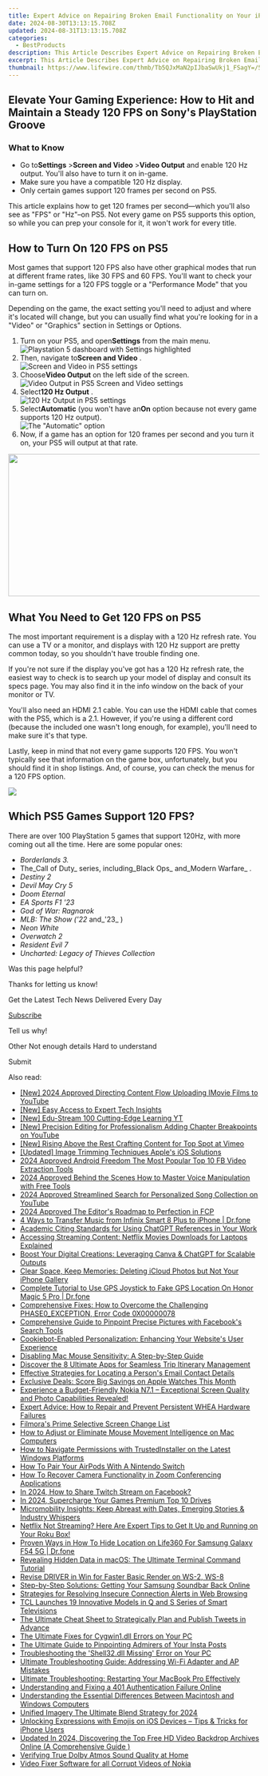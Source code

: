 ```yaml
---
title: Expert Advice on Repairing Broken Email Functionality on Your iPhone.
date: 2024-08-30T13:13:15.708Z
updated: 2024-08-31T13:13:15.708Z
categories:
  - BestProducts
description: This Article Describes Expert Advice on Repairing Broken Email Functionality on Your iPhone.
excerpt: This Article Describes Expert Advice on Repairing Broken Email Functionality on Your iPhone.
thumbnail: https://www.lifewire.com/thmb/Tb5QJxMaN2pIJbaSwUkj1_FSagY=/540x405/filters:no_upscale():max_bytes(150000):strip_icc():format(webp)/checkingemailsmartphone_PeathegeeInc_Getty-5a62362b845b3400366de979.jpg
---
```


## Elevate Your Gaming Experience: How to Hit and Maintain a Steady 120 FPS on Sony's PlayStation Groove
### What to Know

* Go to**Settings** \>**Screen and Video** \>**Video Output** and enable 120 Hz output. You'll also have to turn it on in-game.
* Make sure you have a compatible 120 Hz display.
* Only certain games support 120 frames per second on PS5.

 This article explains how to get 120 frames per second—which you'll also see as "FPS" or "Hz"–on PS5\. Not every game on PS5 supports this option, so while you can prep your console for it, it won't work for every title.  

## How to Turn On 120 FPS on PS5

 Most games that support 120 FPS also have other graphical modes that run at different frame rates, like 30 FPS and 60 FPS. You'll want to check your in-game settings for a 120 FPS toggle or a "Performance Mode" that you can turn on.

 Depending on the game, the exact setting you'll need to adjust and where it's located will change, but you can usually find what you're looking for in a "Video" or "Graphics" section in Settings or Options.

1. Turn on your PS5, and open**Settings** from the main menu.  
![Playstation 5 dashboard with Settings highlighted](https://www.lifewire.com/thmb/SgkRTTRVRqbxRg0AJLYr6FWqfG4=/1500x0/filters:no_upscale():max_bytes(150000):strip_icc():format(webp)/how-to-remote-play-ps5-games-on-android-50896111-df8a16a465fe41e7aef3d5ad05b4a7c8.jpg)
2. Then, navigate to**Screen and Video** .  
![Screen and Video in PS5 settings](https://www.lifewire.com/thmb/YCLQ2vGLnavPgpRPNtxhU7n6NFw=/1500x0/filters:no_upscale():max_bytes(150000):strip_icc():format(webp)/Screen-and-Video-Settings-aa8ff277b8254627a1a8c88e1c91f9cf.jpg)
3. Choose**Video Output** on the left side of the screen.  
![Video Output in PS5 Screen and Video settings](https://www.lifewire.com/thmb/Xgk1MNv2WwvyRO7tv2bHEF4oiqo=/1500x0/filters:no_upscale():max_bytes(150000):strip_icc():format(webp)/Video-Output-46b505f379064535ac4977a29faee336.jpg)
4. Select**120 Hz Output** .  
![120 Hz Output in PS5 settings](https://www.lifewire.com/thmb/hxj9hKX_96UCkA07Y8Rzo91hvKo=/1500x0/filters:no_upscale():max_bytes(150000):strip_icc():format(webp)/120-Output-9e18a336656f4caf97cc91724b032df2.jpg)
5. Select**Automatic** (you won't have an**On** option because not every game supports 120 Hz output).  
![The "Automatic" option ](https://www.lifewire.com/thmb/N0N2mbCdwDADtM0UH7Q50TlNT2U=/1500x0/filters:no_upscale():max_bytes(150000):strip_icc():format(webp)/Automatic-8261fa6f79014410bb3948ebcbcac568.jpg)
6. Now, if a game has an option for 120 frames per second and you turn it on, your PS5 will output at that rate.

<!-- affiliate ads begin -->
<a href="https://cowinaudio.pxf.io/c/5597632/1116855/13794" target="_top" id="1116855"><img src="//a.impactradius-go.com/display-ad/13794-1116855" border="0" alt="" width="767" height="285"/></a><img height="0" width="0" src="https://imp.pxf.io/i/5597632/1116855/13794" style="position:absolute;visibility:hidden;" border="0" />
<!-- affiliate ads end -->
## What You Need to Get 120 FPS on PS5

 The most important requirement is a display with a 120 Hz refresh rate. You can use a TV or a monitor, and displays with 120 Hz support are pretty common today, so you shouldn't have trouble finding one.

 If you're not sure if the display you've got has a 120 Hz refresh rate, the easiest way to check is to search up your model of display and consult its specs page. You may also find it in the info window on the back of your monitor or TV.

 You'll also need an HDMI 2.1 cable. You can use the HDMI cable that comes with the PS5, which is a 2.1\. However, if you're using a different cord (because the included one wasn't long enough, for example), you'll need to make sure it's that type.

 Lastly, keep in mind that not every game supports 120 FPS. You won't typically see that information on the game box, unfortunately, but you should find it in shop listings. And, of course, you can check the menus for a 120 FPS option.

<!-- affiliate ads begin -->
<a href="https://secure.2checkout.com/order/checkout.php?PRODS=19080710&QTY=1&AFFILIATE=108875&CART=1"><img src="https://smart-seo-tool.com/images/SmartSEOAuditorBox.png" border="0"></a>
<!-- affiliate ads end -->
## Which PS5 Games Support 120 FPS?

 There are over 100 PlayStation 5 games that support 120Hz, with more coming out all the time. Here are some popular ones:

* _Borderlands 3._
* The_Call of Duty_ series, including_Black Ops_ and_Modern Warfare_ .
* _Destiny 2_
* _Devil May Cry 5_
* _Doom Eternal_
* _EA Sports F1 '23_
* _God of War: Ragnarok_
* _MLB: The Show ('22_ and_'23_ )
* _Neon White_
* _Overwatch 2_
* _Resident Evil 7_
* _Uncharted: Legacy of Thieves Collection_

Was this page helpful?

Thanks for letting us know!

 Get the Latest Tech News Delivered Every Day

[Subscribe](https://www.lifewire.com/#)

Tell us why!

 Other  Not enough details  Hard to understand

 Submit

<ins class="adsbygoogle"
     style="display:block"
     data-ad-format="autorelaxed"
     data-ad-client="ca-pub-7571918770474297"
     data-ad-slot="1223367746"></ins>



<ins class="adsbygoogle"
     style="display:block"
     data-ad-client="ca-pub-7571918770474297"
     data-ad-slot="8358498916"
     data-ad-format="auto"
     data-full-width-responsive="true"></ins>

<span class="atpl-alsoreadstyle">Also read:</span>
<div><ul>
<li><a href="https://facebook-video-share.techidaily.com/new-2024-approved-directing-content-flow-uploading-imovie-films-to-youtube/"><u>[New] 2024 Approved  Directing Content Flow  Uploading IMovie Films to YouTube</u></a></li>
<li><a href="https://on-screen-recording.techidaily.com/new-easy-access-to-expert-tech-insights/"><u>[New] Easy Access to Expert Tech Insights</u></a></li>
<li><a href="https://youtube-videos.techidaily.com/new-edu-stream-100-cutting-edge-learning-yt/"><u>[New] Edu-Stream 100  Cutting-Edge Learning YT</u></a></li>
<li><a href="https://youtube-zero.techidaily.com/recision-editing-for-professionalism-adding-chapter-breakpoints-on-youtube/"><u>[New] Precision Editing for Professionalism  Adding Chapter Breakpoints on YouTube</u></a></li>
<li><a href="https://vimeo-videos.techidaily.com/new-rising-above-the-rest-crafting-content-for-top-spot-at-vimeo/"><u>[New] Rising Above the Rest  Crafting Content for Top Spot at Vimeo</u></a></li>
<li><a href="https://some-knowledge.techidaily.com/updated-image-trimming-techniques-apples-ios-solutions/"><u>[Updated] Image Trimming Techniques  Apple's iOS Solutions</u></a></li>
<li><a href="https://facebook-video-recording.techidaily.com/2024-approved-android-freedom-the-most-popular-top-10-fb-video-extraction-tools/"><u>2024 Approved  Android Freedom  The Most Popular Top 10 FB Video Extraction Tools</u></a></li>
<li><a href="https://extra-hints.techidaily.com/2024-approved-behind-the-scenes-how-to-master-voice-manipulation-with-free-tools/"><u>2024 Approved  Behind the Scenes  How to Master Voice Manipulation with Free Tools</u></a></li>
<li><a href="https://youtube-stream.techidaily.com/2024-approved-streamlined-search-for-personalized-song-collection-on-youtube/"><u>2024 Approved  Streamlined Search for Personalized Song Collection on YouTube</u></a></li>
<li><a href="https://some-skills.techidaily.com/2024-approved-the-editors-roadmap-to-perfection-in-fcp/"><u>2024 Approved  The Editor's Roadmap to Perfection in FCP</u></a></li>
<li><a href="https://blog-min.techidaily.com/4-ways-to-transfer-music-from-infinix-smart-8-plus-to-iphone-drfone-by-drfone-transfer-from-android-transfer-from-android/"><u>4 Ways to Transfer Music from Infinix Smart 8 Plus to iPhone | Dr.fone</u></a></li>
<li><a href="https://techno-recovery.techidaily.com/academic-citing-standards-for-using-chatgpt-references-in-your-work/"><u>Academic Citing Standards for Using ChatGPT References in Your Work</u></a></li>
<li><a href="https://techno-recovery.techidaily.com/accessing-streaming-content-netflix-movies-downloads-for-laptops-explained/"><u>Accessing Streaming Content: Netflix Movies Downloads for Laptops Explained</u></a></li>
<li><a href="https://tech-haven.techidaily.com/boost-your-digital-creations-leveraging-canva-and-chatgpt-for-scalable-outputs/"><u>Boost Your Digital Creations: Leveraging Canva & ChatGPT for Scalable Outputs</u></a></li>
<li><a href="https://techno-recovery.techidaily.com/clear-space-keep-memories-deleting-icloud-photos-but-not-your-iphone-gallery/"><u>Clear Space, Keep Memories: Deleting iCloud Photos but Not Your iPhone Gallery</u></a></li>
<li><a href="https://fake-location.techidaily.com/complete-tutorial-to-use-gps-joystick-to-fake-gps-location-on-honor-magic-5-pro-drfone-by-drfone-virtual-android/"><u>Complete Tutorial to Use GPS Joystick to Fake GPS Location On Honor Magic 5 Pro | Dr.fone</u></a></li>
<li><a href="https://techno-recovery.techidaily.com/comprehensive-fixes-how-to-overcome-the-challenging-phase0exception-error-code-0x00000078/"><u>Comprehensive Fixes: How to Overcome the Challenging PHASE0_EXCEPTION, Error Code 0X00000078</u></a></li>
<li><a href="https://techno-recovery.techidaily.com/comprehensive-guide-to-pinpoint-precise-pictures-with-facebooks-search-tools/"><u>Comprehensive Guide to Pinpoint Precise Pictures with Facebook's Search Tools</u></a></li>
<li><a href="https://some-approaches.techidaily.com/cookiebot-enabled-personalization-enhancing-your-websites-user-experience/"><u>Cookiebot-Enabled Personalization: Enhancing Your Website's User Experience</u></a></li>
<li><a href="https://techno-recovery.techidaily.com/disabling-mac-mouse-sensitivity-a-step-by-step-guide/"><u>Disabling Mac Mouse Sensitivity: A Step-by-Step Guide</u></a></li>
<li><a href="https://techno-recovery.techidaily.com/discover-the-8-ultimate-apps-for-seamless-trip-itinerary-management/"><u>Discover the 8 Ultimate Apps for Seamless Trip Itinerary Management</u></a></li>
<li><a href="https://techno-recovery.techidaily.com/effective-strategies-for-locating-a-persons-email-contact-details/"><u>Effective Strategies for Locating a Person's Email Contact Details</u></a></li>
<li><a href="https://techno-recovery.techidaily.com/exclusive-deals-score-big-savings-on-apple-watches-this-month/"><u>Exclusive Deals: Score Big Savings on Apple Watches This Month</u></a></li>
<li><a href="https://buynow-tips.techidaily.com/experience-a-budget-friendly-nokia-n71-exceptional-screen-quality-and-photo-capabilities-revealed/"><u>Experience a Budget-Friendly Nokia N7.1 – Exceptional Screen Quality and Photo Capabilities Revealed!</u></a></li>
<li><a href="https://techno-recovery.techidaily.com/expert-advice-how-to-repair-and-prevent-persistent-whea-hardware-failures/"><u>Expert Advice: How to Repair and Prevent Persistent WHEA Hardware Failures</u></a></li>
<li><a href="https://extra-information.techidaily.com/filmoras-prime-selective-screen-change-list/"><u>Filmora's Prime Selective Screen Change List</u></a></li>
<li><a href="https://techno-recovery.techidaily.com/how-to-adjust-or-eliminate-mouse-movement-intelligence-on-mac-computers/"><u>How to Adjust or Eliminate Mouse Movement Intelligence on Mac Computers</u></a></li>
<li><a href="https://techno-recovery.techidaily.com/how-to-navigate-permissions-with-trustedinstaller-on-the-latest-windows-platforms/"><u>How to Navigate Permissions with TrustedInstaller on the Latest Windows Platforms</u></a></li>
<li><a href="https://techno-recovery.techidaily.com/how-to-pair-your-airpods-with-a-nintendo-switch/"><u>How To Pair Your AirPods With A Nintendo Switch</u></a></li>
<li><a href="https://techno-recovery.techidaily.com/how-to-recover-camera-functionality-in-zoom-conferencing-applications/"><u>How To Recover Camera Functionality in Zoom Conferencing Applications</u></a></li>
<li><a href="https://facebook-video-recording.techidaily.com/in-2024-how-to-share-twitch-stream-on-facebook/"><u>In 2024, How to Share Twitch Stream on Facebook?</u></a></li>
<li><a href="https://remote-screen-capture.techidaily.com/in-2024-supercharge-your-games-premium-top-10-drives/"><u>In 2024, Supercharge Your Games  Premium Top 10 Drives</u></a></li>
<li><a href="https://techno-recovery.techidaily.com/micromobility-insights-keep-abreast-with-dates-emerging-stories-and-industry-whispers/"><u>Micromobility Insights: Keep Abreast with Dates, Emerging Stories & Industry Whispers</u></a></li>
<li><a href="https://techno-recovery.techidaily.com/netflix-not-streaming-here-are-expert-tips-to-get-it-up-and-running-on-your-roku-box/"><u>Netflix Not Streaming? Here Are Expert Tips to Get It Up and Running on Your Roku Box!</u></a></li>
<li><a href="https://location-social.techidaily.com/proven-ways-in-how-to-hide-location-on-life360-for-samsung-galaxy-f54-5g-drfone-by-drfone-virtual-android/"><u>Proven Ways in How To Hide Location on Life360 For Samsung Galaxy F54 5G | Dr.fone</u></a></li>
<li><a href="https://techno-recovery.techidaily.com/revealing-hidden-data-in-macos-the-ultimate-terminal-command-tutorial/"><u>Revealing Hidden Data in macOS: The Ultimate Terminal Command Tutorial</u></a></li>
<li><a href="https://network-issues.techidaily.com/revise-driver-in-win-for-faster-basic-render-on-ws-2-ws-8/"><u>Revise DRIVER in Win for Faster Basic Render on WS-2, WS-8</u></a></li>
<li><a href="https://techno-recovery.techidaily.com/step-by-step-solutions-getting-your-samsung-soundbar-back-online/"><u>Step-by-Step Solutions: Getting Your Samsung Soundbar Back Online</u></a></li>
<li><a href="https://techno-recovery.techidaily.com/strategies-for-resolving-insecure-connection-alerts-in-web-browsing/"><u>Strategies for Resolving Insecure Connection Alerts in Web Browsing</u></a></li>
<li><a href="https://techno-recovery.techidaily.com/tcl-launches-19-innovative-models-in-q-and-s-series-of-smart-televisions/"><u>TCL Launches 19 Innovative Models in Q and S Series of Smart Televisions</u></a></li>
<li><a href="https://techno-recovery.techidaily.com/the-ultimate-cheat-sheet-to-strategically-plan-and-publish-tweets-in-advance/"><u>The Ultimate Cheat Sheet to Strategically Plan and Publish Tweets in Advance</u></a></li>
<li><a href="https://techno-recovery.techidaily.com/the-ultimate-fixes-for-cygwin1dll-errors-on-your-pc/"><u>The Ultimate Fixes for Cygwin1.dll Errors on Your PC</u></a></li>
<li><a href="https://techno-recovery.techidaily.com/the-ultimate-guide-to-pinpointing-admirers-of-your-insta-posts/"><u>The Ultimate Guide to Pinpointing Admirers of Your Insta Posts</u></a></li>
<li><a href="https://techno-recovery.techidaily.com/troubleshooting-the-shell32dll-missing-error-on-your-pc/"><u>Troubleshooting the 'Shell32.dll Missing' Error on Your PC</u></a></li>
<li><a href="https://techno-recovery.techidaily.com/ultimate-troubleshooting-guide-addressing-wi-fi-adapter-and-ap-mistakes/"><u>Ultimate Troubleshooting Guide: Addressing Wi-Fi Adapter and AP Mistakes</u></a></li>
<li><a href="https://techno-recovery.techidaily.com/ultimate-troubleshooting-restarting-your-macbook-pro-effectively/"><u>Ultimate Troubleshooting: Restarting Your MacBook Pro Effectively</u></a></li>
<li><a href="https://techno-recovery.techidaily.com/understanding-and-fixing-a-401-authentication-failure-online/"><u>Understanding and Fixing a 401 Authentication Failure Online</u></a></li>
<li><a href="https://techno-recovery.techidaily.com/understanding-the-essential-differences-between-macintosh-and-windows-computers/"><u>Understanding the Essential Differences Between Macintosh and Windows Computers</u></a></li>
<li><a href="https://some-guidance.techidaily.com/unified-imagery-the-ultimate-blend-strategy-for-2024/"><u>Unified Imagery  The Ultimate Blend Strategy for 2024</u></a></li>
<li><a href="https://techno-recovery.techidaily.com/unlocking-expressions-with-emojis-on-ios-devices-tips-and-tricks-for-iphone-users/"><u>Unlocking Expressions with Emojis on iOS Devices – Tips & Tricks for iPhone Users</u></a></li>
<li><a href="https://voice-adjusting.techidaily.com/updated-in-2024-discovering-the-top-free-hd-video-backdrop-archives-online-a-comprehensive-guide/"><u>Updated In 2024, Discovering the Top Free HD Video Backdrop Archives Online (A Comprehensive Guide )</u></a></li>
<li><a href="https://techno-recovery.techidaily.com/verifying-true-dolby-atmos-sound-quality-at-home/"><u>Verifying True Dolby Atmos Sound Quality at Home</u></a></li>
<li><a href="https://techidaily.com/video-fixer-software-for-all-corrupt-videos-of-nokia-by-stellar-video-repair-mobile-video-repair/"><u>Video Fixer Software for all Corrupt Videos of Nokia</u></a></li>
</ul></div>
